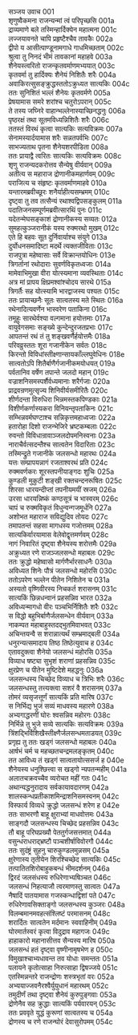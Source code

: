 सञ्जय उवाच	001  
शृणुष्वैकमना राजन्यन्मां त्वं परिपृच्छसि	001a  
द्राव्यमाणे बले तस्मिन्हार्दिक्येन महात्मना	001c  
लज्जयावनते चापि प्रहृष्टैश्चैव तावकैः	002a  
द्वीपो य आसीत्पाण्डूनामगाधे गाधमिच्छताम्	002c  
श्रुत्वा तु निनदं भीमं तावकानां महाहवे	003a  
शैनेयस्त्वरितो राजन्कृतवर्माणमभ्ययात्	003c  
कृतवर्मा तु हार्दिक्यः शैनेयं निशितैः शरैः	004a  
अवाकिरत्सुसङ्क्रुद्धस्ततोऽक्रुध्यत सात्यकिः	004c  
ततः सुनिशितं भल्लं शैनेयः कृतवर्मणे	005a  
प्रेषयामास समरे शरांश्च चतुरोऽपरान्	005c  
ते तस्य जघ्निरे वाहान्भल्लेनास्याच्छिनद्धनुः	006a  
पृष्ठरक्षं तथा सूतमविध्यन्निशितैः शरैः	006c  
ततस्तं विरथं कृत्वा सात्यकिः सत्यविक्रमः	007a  
सेनामस्यार्दयामास शरैः सन्नतपर्वभिः	007c  
साभज्यताथ पृतना शैनेयशरपीडिता	008a  
ततः प्रायाद्वै त्वरितः सात्यकिः सत्यविक्रमः	008c  
शृणु राजन्यदकरोत्तव सैन्येषु वीर्यवान्	009a  
अतीत्य स महाराज द्रोणानीकमहार्णवम्	009c  
पराजित्य च संहृष्टः कृतवर्माणमाहवे	010a  
यन्तारमब्रवीच्छूरः शनैर्याहीत्यसम्भ्रमम्	010c  
दृष्ट्वा तु तव तत्सैन्यं रथाश्वद्विपसङ्कुलम्	011a  
पदातिजनसम्पूर्णमब्रवीत्सारथिं पुनः	011c  
यदेतन्मेघसङ्काशं द्रोणानीकस्य सव्यतः	012a  
सुमहत्कुञ्जरानीकं यस्य रुक्मरथो मुखम्	012c  
एते हि बहवः सूत दुर्निवार्याश्च संयुगे	013a  
दुर्योधनसमादिष्टा मदर्थे त्यक्तजीविताः	013c  
राजपुत्रा महेष्वासाः सर्वे विक्रान्तयोधिनः	013e  
त्रिगर्तानां रथोदाराः सुवर्णविकृतध्वजाः	014a  
मामेवाभिमुखा वीरा योत्स्यमाना व्यवस्थिताः	014c  
अत्र मां प्रापय क्षिप्रमश्वांश्चोदय सारथे	015a  
त्रिगर्तैः सह योत्स्यामि भारद्वाजस्य पश्यतः	015c  
ततः प्रायाच्छनैः सूतः सात्वतस्य मते स्थितः	016a  
रथेनादित्यवर्णेन भास्वरेण पताकिना	016c  
तमूहुः सारथेर्वश्या वल्गमाना हयोत्तमाः	017a  
वायुवेगसमाः सङ्ख्ये कुन्देन्दुरजतप्रभाः	017c  
आपतन्तं रथं तं तु शङ्खवर्णैर्हयोत्तमैः	018a  
परिवव्रुस्ततः शूरा गजानीकेन सर्वतः	018c  
किरन्तो विविधांस्तीक्ष्णान्सायकाँल्लघुवेधिनः	018e  
सात्वतोऽपि शितैर्बाणैर्गजानीकमयोधयत्	019a  
पर्वतानिव वर्षेण तपान्ते जलदो महान्	019c  
वज्राशनिसमस्पर्शैर्वध्यमानाः शरैर्गजाः	020a  
प्राद्रवन्रणमुत्सृज्य शिनिवीर्यसमीरितैः	020c  
शीर्णदन्ता विरुधिरा भिन्नमस्तकपिण्डकाः	021a  
विशीर्णकर्णास्यकरा विनियन्तृपताकिनः	021c  
सम्भिन्नवर्मघण्टाश्च सन्निकृत्तमहाध्वजाः	022a  
हतारोहा दिशो राजन्भेजिरे भ्रष्टकम्बलाः	022c  
रुवन्तो विविधान्रावाञ्जलदोपमनिस्वनाः	023a  
नाराचैर्वत्सदन्तैश्च सात्वतेन विदारिताः	023c  
तस्मिन्द्रुते गजानीके जलसन्धो महारथः	024a  
यत्तः सम्प्रापयन्नागं रजताश्वरथं प्रति	024c  
रुक्मवर्णकरः शूरस्तपनीयाङ्गदः शुचिः	025a  
कुण्डली मुकुटी शङ्खी रक्तचन्दनरूषितः	025c  
शिरसा धारयन्दीप्तां तपनीयमयीं स्रजम्	026a  
उरसा धारयन्निष्कं कण्ठसूत्रं च भास्वरम्	026c  
चापं च रुक्मविकृतं विधुन्वन्गजमूर्धनि	027a  
अशोभत महाराज सविद्युदिव तोयदः	027c  
तमापतन्तं सहसा मागधस्य गजोत्तमम्	028a  
सात्यकिर्वारयामास वेलेवोद्वृत्तमर्णवम्	028c  
नागं निवारितं दृष्ट्वा शैनेयस्य शरोत्तमैः	029a  
अक्रुध्यत रणे राजञ्जलसन्धो महाबलः	029c  
ततः क्रुद्धो महेष्वासो मार्गणैर्भारसाधनैः	030a  
अविध्यत शिनेः पौत्रं जलसन्धो महोरसि	030c  
ततोऽपरेण भल्लेन पीतेन निशितेन च	031a  
अस्यतो वृष्णिवीरस्य निचकर्त शरासनम्	031c  
सात्यकिं छिन्नधन्वानं प्रहसन्निव भारत	032a  
अविध्यन्मागधो वीरः पञ्चभिर्निशितैः शरैः	032c  
स विद्धो बहुभिर्बाणैर्जलसन्धेन वीर्यवान्	033a  
नाकम्पत महाबाहुस्तदद्भुतमिवाभवत्	033c  
अचिन्तयन्वै स शरान्नात्यर्थं सम्भ्रमाद्बली	034a  
धनुरन्यत्समादाय तिष्ठ तिष्ठेत्युवाच ह	034c  
एतावदुक्त्वा शैनेयो जलसन्धं महोरसि	035a  
विव्याध षष्ट्या सुभृशं शराणां प्रहसन्निव	035c  
क्षुरप्रेण च पीतेन मुष्टिदेशे महद्धनुः	036a  
जलसन्धस्य चिच्छेद विव्याध च त्रिभिः शरैः	036c  
जलसन्धस्तु तत्त्यक्त्वा सशरं वै शरासनम्	037a  
तोमरं व्यसृजत्तूर्णं सात्यकिं प्रति मारिष	037c  
स निर्भिद्य भुजं सव्यं माधवस्य महारणे	038a  
अभ्यगाद्धरणीं घोरः श्वसन्निव महोरगः	038c  
निर्भिन्ने तु भुजे सव्ये सात्यकिः सत्यविक्रमः	039a  
त्रिंशद्भिर्विशिखैस्तीक्ष्णैर्जलसन्धमताडयत्	039c  
प्रगृह्य तु ततः खड्गं जलसन्धो महाबलः	040a  
आर्षभं चर्म च महच्छतचन्द्रमलङ्कृतम्	040c  
तत आविध्य तं खड्गं सात्वतायोत्ससर्ज ह	040e  
शैनेयस्य धनुश्छित्त्वा स खड्गो न्यपतन्महीम्	041a  
अलातचक्रवच्चैव व्यरोचत महीं गतः	041c  
अथान्यद्धनुरादाय सर्वकायावदारणम्	042a  
शालस्कन्धप्रतीकाशमिन्द्राशनिसमस्वनम्	042c  
विस्फार्य विव्यधे क्रुद्धो जलसन्धं शरेण ह	042e  
ततः साभरणौ बाहू क्षुराभ्यां माधवोत्तमः	043a  
साङ्गदौ जलसन्धस्य चिच्छेद प्रहसन्निव	043c  
तौ बाहू परिघप्रख्यौ पेततुर्गजसत्तमात्	044a  
वसुन्धराधराद्भ्रष्टौ पञ्चशीर्षाविवोरगौ	044c  
ततः सुदंष्ट्रं सुहनु चारुकुण्डलमुन्नसम्	045a  
क्षुरेणास्य तृतीयेन शिरश्चिच्छेद सात्यकिः	045c  
तत्पातितशिरोबाहुकबन्धं भीमदर्शनम्	046a  
द्विरदं जलसंधस्य रुधिरेणाभ्यषिञ्चत	046c  
जलसन्धं निहत्याजौ त्वरमाणस्तु सात्वतः	047a  
नैषादिं पातयामास गजस्कन्धाद्विशां पते	047c  
रुधिरेणावसिक्ताङ्गो जलसन्धस्य कुञ्जरः	048a  
विलम्बमानमवहत्संश्लिष्टं परमासनम्	048c  
शरार्दितः सात्वतेन मर्दमानः स्ववाहिनीम्	049a  
घोरमार्तस्वरं कृत्वा विदुद्राव महागजः	049c  
हाहाकारो महानासीत्तव सैन्यस्य मारिष	050a  
जलसन्धं हतं दृष्ट्वा वृष्णीनामृषभेण ह	050c  
विमुखाश्चाभ्यधावन्त तव योधाः समन्ततः	051a  
पलायने कृतोत्साहा निरुत्साहा द्विषज्जये	051c  
एतस्मिन्नन्तरे राजन्द्रोणः शस्त्रभृतां वरः	052a  
अभ्ययाज्जवनैरश्वैर्युयुधानं महारथम्	052c  
तमुदीर्णं तथा दृष्ट्वा शैनेयं कुरुपुङ्गवाः	053a  
द्रोणेनैव सह क्रुद्धाः सात्यकिं पर्यवारयन्	053c  
ततः प्रववृते युद्धं कुरूणां सात्वतस्य च	054a  
द्रोणस्य च रणे राजन्घोरं देवासुरोपमम्	054c  
